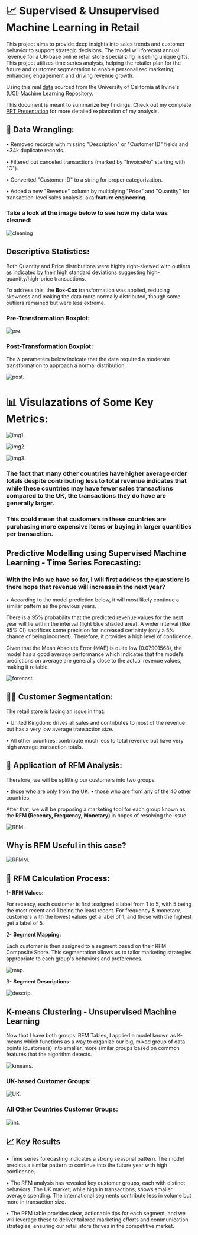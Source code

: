 # 📈 Supervised & Unsupervised Machine Learning in Retail


This project aims to provide deep insights into sales trends and customer behavior to support strategic decisions. The model will forecast annual revenue for a UK-base online retail store specializing in selling unique gifts. This project utilizes time series analysis, helping the retailer plan for the future and customer segmentation to enable personalized marketing, enhancing engagement and driving revenue growth.

Using this real [data](https://archive.ics.uci.edu/dataset/352/online+retail) sourced from the University of California at Irvine's (UCI) Machine Learning Repository.

This document is meant to summarize key findings. Check out my complete [PPT Presentation](https://github.com/AyahIbrahim/predictive-modelling-retail/blob/0e2abf9f979290aa140b7b758d73ba4f8c381f90/Project%20Presentation.pdf) for more detailed explanation of my analysis.

## 🧹 Data Wrangling: 

• Removed records with missing "Description" or "Customer ID" fields and ~34k duplicate records.

• Filtered out canceled transactions (marked by "InvoiceNo" starting with "C").

• Converted "Customer ID" to a string for proper categorization.

• Added a new "Revenue" column by multiplying "Price" and "Quantity" for transaction-level sales analysis, aka **feature engineering**.

### Take a look at the image below to see how my data was cleaned:

![cleaning](https://github.com/AyahIbrahim/predictive-modelling-retail/blob/b6965d84d509b5c910ac40039cb24c27fbc24ba6/Project%20Steps%20%26%20Visuals/Data%20Wrangling.png)

## Descriptive Statistics:

Both Quantity and Price distributions were highly right-skewed with outliers as indicated by their high standard deviations suggesting high-quantity/high-price transactions. 

To address this, the **Box-Cox** transformation was applied, reducing skewness and making the data more normally distributed, though some outliers remained but were less extreme.

### Pre-Transformation Boxplot: 

![pre](https://github.com/AyahIbrahim/predictive-modelling-retail/blob/b6965d84d509b5c910ac40039cb24c27fbc24ba6/Project%20Steps%20%26%20Visuals/Boxplot%20Pre-transformation%20for%20Quanitity%20%26%20Price.png).

### Post-Transformation Boxplot: 

The λ parameters below indicate that the data required a moderate transformation to approach a normal distribution.

![post](https://github.com/AyahIbrahim/predictive-modelling-retail/blob/b6965d84d509b5c910ac40039cb24c27fbc24ba6/Project%20Steps%20%26%20Visuals/Boxplot%20Post-transformation%20for%20Quanitity%20%26%20Price.png).

# 📊 Visulazations of Some Key Metrics: 

![img1](https://github.com/AyahIbrahim/predictive-modelling-retail/blob/fb7d74135267e8c2e45386d49942e5ff19996ad7/Project%20Steps%20%26%20Visuals/Most%20Revenue%20%26%20Profit%20Generating%20Products.png).

![img2](https://github.com/AyahIbrahim/predictive-modelling-retail/blob/fb7d74135267e8c2e45386d49942e5ff19996ad7/Project%20Steps%20%26%20Visuals/Revenue%20by%20Country.png).

![img3](https://github.com/AyahIbrahim/predictive-modelling-retail/blob/fb7d74135267e8c2e45386d49942e5ff19996ad7/Project%20Steps%20%26%20Visuals/Avg%20Order%20Total%20by%20Country.png).

### The fact that many other countries have higher average order totals despite contributing less to total revenue indicates that while these countries may have fewer sales transactions compared to the UK, the transactions they do have are generally larger.
### This could mean that customers in these countries are purchasing more expensive items or buying in larger quantities per transaction.

## Predictive Modelling using Supervised Machine Learning - Time Series Forecasting: 

### With the info we have so far, I will first address the question: Is there hope that revenue will increase in the next year? 

• According to the model prediction below, it will most likely continue a similar pattern as the previous years. 

There is a 95% probability that the predicted revenue values for the next year will lie within the interval (light blue shaded area).
A wider interval (like 95% CI) sacrifices some precision for increased certainty (only a 5% chance of being incorrect). Therefore, it provides a high level of confidence.

Given that the Mean Absolute Error (MAE) is quite low (0.07901568), the model has a good average performance which indicates that the model’s predictions on average are generally close to the actual revenue values, making it reliable.

![forecast](https://github.com/AyahIbrahim/predictive-modelling-retail/blob/2775bc24c752843372ebb2285b7c24a99812291b/Project%20Steps%20%26%20Visuals/Time%20Series%20Forecast.png).

## 👩‍👦 Customer Segmentation: 

The retail store is facing an issue in that: 

• United Kingdom: drives all sales and contributes to most of the revenue but has a very low average transaction size.

• All other countries: contribute much less to total revenue but have very high average transaction totals. 

## 🔢 Application of RFM Analysis:

Therefore, we will be splitting our customers into two groups:

• those who are only from the UK.
• those who are from any of the 40 other countries. 

After that, we will be proposing a marketing tool for each group known as the **RFM (Recency, Frequency, Monetary)** in hopes of resolving the issue.

![RFM](https://github.com/AyahIbrahim/predictive-modelling-retail/blob/2d5703c16436d76f8ac107da10ca32bfc1a1c095/Project%20Steps%20%26%20Visuals/RFM%20Explanation.png).

## Why is RFM Useful in this case? 

![RFMM](https://github.com/AyahIbrahim/predictive-modelling-retail/blob/f0e573105e81510f1fccf71545793470418195a6/Project%20Steps%20%26%20Visuals/RFM%20Purpose.png).

## 📱 RFM Calculation Process: 

1- **RFM Values:**

For recency, each customer is first assigned a label from 1 to 5, with 5 being the most recent and 1 being the least recent. For frequency & monetary, customers with the lowest values get a label of 1, and those with the highest get a label of 5. 

2- **Segment Mapping:**

Each customer is then assigned to a segment based on their RFM Composite Score. This segmentation allows us to tailor marketing strategies appropriate to each group's behaviors and preferences.

![map](https://github.com/AyahIbrahim/predictive-modelling-retail/blob/af0bc7bebcd89a0338b25f2280089ffde4e7374e/Project%20Steps%20%26%20Visuals/RFM%20Segment%20Mapping.png).

3- **Segment Descriptions:**

![descrip](https://github.com/AyahIbrahim/predictive-modelling-retail/blob/f0e573105e81510f1fccf71545793470418195a6/Project%20Steps%20%26%20Visuals/RFM%20Segment%20Descriptions.png).

## K-means Clustering - Unsupervised Machine Learning

Now that I have both groups’ RFM Tables, I applied a model known as K-means which functions as a way to organize our big, mixed group of data points (customers) into smaller, more similar groups based on common features that the algorithm detects.

![kmeans](https://github.com/AyahIbrahim/predictive-modelling-retail/blob/1d707f87ef3a7926996de91a85b9d5e4a678364f/Project%20Steps%20%26%20Visuals/K-means%20Clustering.png). 

### UK-based Customer Groups: 

![UK](https://github.com/AyahIbrahim/predictive-modelling-retail/blob/1d707f87ef3a7926996de91a85b9d5e4a678364f/Project%20Steps%20%26%20Visuals/UK%20Customer%20Groups.png).

### All Other Countries Customer Groups: 

![int](https://github.com/AyahIbrahim/predictive-modelling-retail/blob/1d707f87ef3a7926996de91a85b9d5e4a678364f/Project%20Steps%20%26%20Visuals/All%20other%20Customer%20Groups.png). 

## 📈 Key Results

• Time series forecasting indicates a strong seasonal pattern. The model predicts a similar pattern to continue into the future year with high confidence.

• The RFM analysis has revealed key customer groups, each with distinct behaviors. The UK market, while high in transactions, shows smaller average spending. The international segments contribute less in volume but more in transaction size.

• The RFM table provides clear, actionable tips for each segment, and we will leverage these to deliver tailored marketing efforts and communication strategies, ensuring our retail store thrives in the competitive market.
